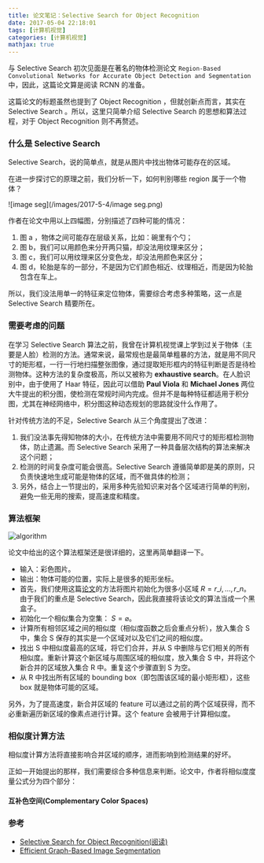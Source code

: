 ```yaml
---
title: 论文笔记：Selective Search for Object Recognition
date: 2017-05-04 22:18:01
tags: [计算机视觉]
categories: [计算机视觉]
mathjax: true
---
```


与 Selective Search 初次见面是在著名的物体检测论文 `Region-Based Convolutional Networks for Accurate Object Detection and Segmentation` 中，因此，这篇论文算是阅读 RCNN 的准备。

这篇论文的标题虽然也提到了 Object Recognition ，但就创新点而言，其实在 Selective Search 。所以，这里只简单介绍 Selective Search 的思想和算法过程，对于 Object Recognition 则不再赘述。

### 什么是 Selective Search

Selective Search，说的简单点，就是从图片中找出物体可能存在的区域。

在进一步探讨它的原理之前，我们分析一下，如何判别哪些 region 属于一个物体？

![image seg](/images/2017-5-4/image seg.png)

<!--more-->

作者在论文中用以上四幅图，分别描述了四种可能的情况：

1. 图 a ，物体之间可能存在层级关系，比如：碗里有个勺；
2. 图 b，我们可以用颜色来分开两只猫，却没法用纹理来区分；
3. 图 c，我们可以用纹理来区分变色龙，却没法用颜色来区分；
4. 图 d，轮胎是车的一部分，不是因为它们颜色相近、纹理相近，而是因为轮胎包含在车上。

所以，我们没法用单一的特征来定位物体，需要综合考虑多种策略，这一点是 Selective Search 精要所在。

### 需要考虑的问题

在学习 Selective Search 算法之前，我曾在计算机视觉课上学到过关于物体（主要是人脸）检测的方法。通常来说，最常规也是最简单粗暴的方法，就是用不同尺寸的矩形框，一行一行地扫描整张图像，通过提取矩形框内的特征判断是否是待检测物体。这种方法的复杂度极高，所以又被称为 **exhaustive search**。在人脸识别中，由于使用了 Haar 特征，因此可以借助 **Paul Viola** 和 **Michael Jones** 两位大牛提出的积分图，使检测在常规时间内完成。但并不是每种特征都适用于积分图，尤其在神经网络中，积分图这种动态规划的思路就没什么作用了。

针对传统方法的不足，Selective Search 从三个角度提出了改进：

1. 我们没法事先得知物体的大小，在传统方法中需要用不同尺寸的矩形框检测物体，防止遗漏。而 Selective Search 采用了一种具备层次结构的算法来解决这个问题；
2. 检测的时间复杂度可能会很高。Selective Search 遵循简单即是美的原则，只负责快速地生成可能是物体的区域，而不做具体的检测；
3. 另外，结合上一节提出的，采用多种先验知识来对各个区域进行简单的判别，避免一些无用的搜索，提高速度和精度。

### 算法框架

![algorithm](/images/2017-5-4/algorithm.png)

论文中给出的这个算法框架还是很详细的，这里再简单翻译一下。

+ 输入：彩色图片。
+ 输出：物体可能的位置，实际上是很多的矩形坐标。
+ 首先，我们使用这篇[论文](http://cs.brown.edu/~pff/segment/)的方法将图片初始化为很多小区域 $R={r\_i, …, r\_n}$。由于我们的重点是 Selective Search，因此我直接将该论文的算法当成一个黑盒子。
+ 初始化一个相似集合为空集： $S=\varnothing$。
+ 计算所有相邻区域之间的相似度（相似度函数之后会重点分析），放入集合 S 中，集合 S 保存的其实是一个区域对以及它们之间的相似度。
+ 找出 S 中相似度最高的区域，将它们合并，并从 S 中删除与它们相关的所有相似度。重新计算这个新区域与周围区域的相似度，放入集合 S 中，并将这个新合并的区域放入集合 R 中。重复这个步骤直到 S 为空。
+ 从 R 中找出所有区域的 bounding box（即包围该区域的最小矩形框），这些 box 就是物体可能的区域。

另外，为了提高速度，新合并区域的 feature 可以通过之前的两个区域获得，而不必重新遍历新区域的像素点进行计算。这个 feature 会被用于计算相似度。

### 相似度计算方法

相似度计算方法将直接影响合并区域的顺序，进而影响到检测结果的好坏。

正如一开始提出的那样，我们需要综合多种信息来判断。论文中，作者将相似度度量公式分为四个部分：

#### 互补色空间(Complementary Color Spaces)



### 参考

+ [Selective Search for Object Recognition(阅读)](http://blog.csdn.net/langb2014/article/details/52575507)
+ [Efficient Graph-Based Image Segmentation](http://cs.brown.edu/~pff/segment/)